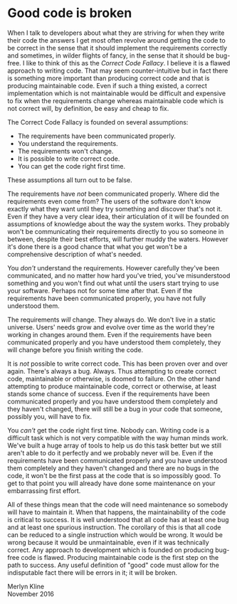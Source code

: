 # Good code is broken

When I talk to developers about what they are striving for when they write their code the answers I get most often revolve around getting the code to be correct in the sense that it should implement the requirements correctly and sometimes, in wilder flights of fancy, in the sense that it should be bug-free. I like to think of this as the *Correct Code Fallacy*. I believe it is a flawed approach to writing code. That may seem counter-intuitive but in fact there is something more important than producing correct code and that is producing maintainable code. Even if such a thing existed, a correct implementation which is not maintainable would be difficult and expensive to fix when the requirements change whereas maintainable code which is not correct will, by definition, be easy and cheap to fix.

The Correct Code Fallacy is founded on several assumptions:

* The requirements have been communicated properly.
* You understand the requirements.
* The requirements won't change.
* It is possible to write correct code.
* You can get the code right first time.

These assumptions all turn out to be false.

The requirements have *not* been communicated properly. Where did the requirements even come from? The users of the software don't know exactly what they want until they try something and discover that's not it. Even if they have a very clear idea, their articulation of it will be founded on assumptions of knowledge about the way the system works. They probably won't be communicating their requirements directly to you so someone in between, despite their best efforts, will further muddy the waters. However it's done there is a good chance that what you get won't be a comprehensive description of what's needed.

You *don't* understand the requirements. However carefully they've been communicated, and no matter how hard you've tried, you've misunderstood something and you won't find out what until the users start trying to use your software. Perhaps not for some time after that. Even if the requirements have been communicated properly, you have not fully understood them.

The requirements *will* change. They always do. We don't live in a static universe. Users' needs grow and evolve over time as the world they're working in changes around them. Even if the requirements have been communicated properly and you have understood them completely, they will change before you finish writing the code.

It is *not* possible to write correct code. This has been proven over and over again. There's always a bug. Always. Thus attempting to create correct code, maintainable or otherwise, is doomed to failure. On the other hand attempting to produce maintainable code, correct or otherwise, at least stands some chance of success. Even if the requirements have been communicated properly and you have understood them completely and they haven't changed, there will still be a bug in your code that someone, possibly you, will have to fix.

You *can't* get the code right first time. Nobody can. Writing code is a difficult task which is not very compatible with the way human minds work. We've built a huge array of tools to help us do this task better but we still aren't able to do it perfectly and we probably never will be. Even if the requirements have been communicated properly and you have understood them completely and they haven't changed and there are no bugs in the code, it won't be the first pass at the code that is so impossibly good. To get to that point you will already have done some maintenance on your embarrassing first effort.

All of these things mean that the code will need maintenance so somebody will have to maintain it. When that happens, the maintainability of the code is critical to success. It is well understood that all code has at least one bug and at least one spurious instruction. The corollary of this is that all code can be reduced to a single instruction which would be wrong. It would be wrong because it would be unmaintainable, even if it was technically correct. Any approach to development which is founded on producing bug-free code is flawed. Producing maintainable code is the first step on the path to success. Any useful definition of "good" code must allow for the indisputable fact there will be errors in it; it will be broken.

Merlyn Kline  
November 2016
